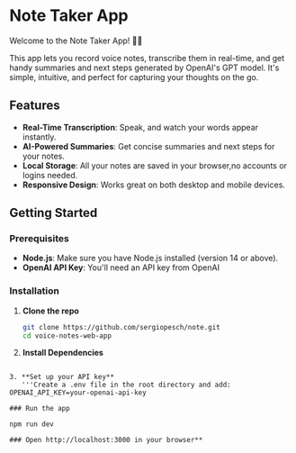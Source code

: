 # Note Taker App

Welcome to the Note Taker App! 🎤📝

This app lets you record voice notes, transcribe them in real-time, and get handy summaries and next steps generated by OpenAI's GPT model. It's simple, intuitive, and perfect for capturing your thoughts on the go.

## Features

- **Real-Time Transcription**: Speak, and watch your words appear instantly.
- **AI-Powered Summaries**: Get concise summaries and next steps for your notes.
- **Local Storage**: All your notes are saved in your browser,no accounts or logins needed.
- **Responsive Design**: Works great on both desktop and mobile devices.

## Getting Started

### Prerequisites

- **Node.js**: Make sure you have Node.js installed (version 14 or above).
- **OpenAI API Key**: You'll need an API key from OpenAI

### Installation

1. **Clone the repo**

   ```bash
   git clone https://github.com/sergiopesch/note.git
   cd voice-notes-web-app

2. **Install Dependencies**
 ```npm install

3. **Set up your API key**
    '''Create a .env file in the root directory and add: OPENAI_API_KEY=your-openai-api-key

### Run the app

npm run dev

### Open http://localhost:3000 in your browser** 

    


